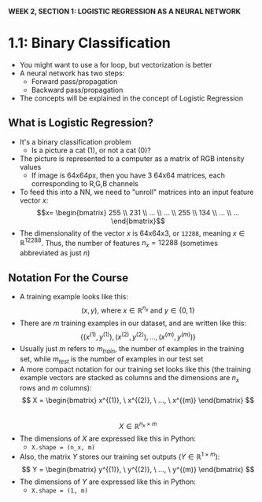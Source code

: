 **WEEK 2, SECTION 1: LOGISTIC REGRESSION AS A NEURAL NETWORK**
# 1.1: Binary Classification

- You might want to use a for loop, but vectorization is better
- A neural network has two steps:
  - Forward pass/propagation
  - Backward pass/propagation
- The concepts will be explained in the concept of Logistic Regression

## What is Logistic Regression?
- It's a binary classification problem
  - Is a picture a cat (1), or not a cat (0)?
- The picture is represented to a computer as a matrix of RGB intensity values
  - If image is 64x64px, then you have 3 64x64 matrices, each corresponding to R,G,B channels
- To feed this into a NN, we need to "unroll" matrices into an input feature vector $x$:
  $$x= \begin{bmatrix} 255 \\ 231 \\ ... \\ ... \\ 255 \\ 134 \\ ... \\ ... \end{bmatrix}$$
- The dimensionality of the vector $x$ is 64x64x3, or `12288`, meaning $x \in \mathbb{R}^{12288}$. Thus, the number of features $n_x = 12288$ (sometimes abbreviated as just $n$)


## Notation For the Course
- A training example looks like this:
$$ (x,y)\text{, where } x \in \mathbb{R}^{n_x}\text{ and } y \in \{0,1\}$$
- There are $m$ training examples in our dataset, and are written like this:
$$ \{(x^{(1)}, y^{(1)}), (x^{(2)}, y^{(2)}),...,(x^{(m)}, y^{(m)})\} $$
- Usually just $m$ refers to $m_{train}$, the number of examples in the training set, while $m_{test}$ is the number of examples in our test set
- A more compact notation for our training set looks like this (the training example vectors are stacked as columns and the dimensions are $n_x$ rows and $m$ columns):
$$ X = \begin{bmatrix} x^{(1)}, \ x^{(2)}, \ ..., \ x^{(m)} \end{bmatrix} $$  
$$ X \in \mathbb{R}^{n_x \times m}$$
- The dimensions of $X$ are expressed like this in Python:
  - `X.shape = (n_x, m)`
- Also, the matrix $Y$ stores our training set outputs ($Y \in \mathbb{R}^{1\times m}$):
$$ Y = \begin{bmatrix} y^{(1)}, \ y^{(2)}, \ ..., \ y^{(m)} \end{bmatrix} $$
- The dimensions of $Y$ are expressed like this in Python:
  - `X.shape = (1, m)`
